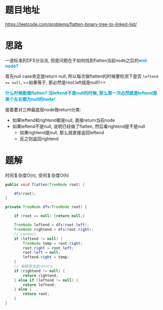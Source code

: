 # 题目地址

https://leetcode.com/problems/flatten-binary-tree-to-linked-list/



# 思路

一道标准的DFS分治法,  但是问题在于如何找到flatten当前node之后的<font color = grape>**end node?**</font>

首先null case肯定是return null, 所以每次做flatten的时候要检测下是否 `leftend == null`, ==如果等于, 那必然是root.left就是null!!==

<font color = grape>**什么时候能做flatten? 当leftend不是null的时候, 那么第一次必然就是leftend是某个左右都为null的node!**</font>

接着要对三种最底层node做return分类:

+ 如果leftend和rightend都是null, 直接return当前node
+ 如果leftend不是null, 说明已经做了flatten, 然后看rightend是不是null
  + 如果rightend是null, 那么就直接返回leftend
  + 反之则返回rightend



# 题解

时间复杂度O(n), 空间复杂度O(h)

```java
public void flatten(TreeNode root) {

    dfs(root);            
}

private TreeNode dfs(TreeNode root) {

    if (root == null) {return null;}

    TreeNode leftend = dfs(root.left);
    TreeNode rightend = dfs(root.right);
    // connect
    if (leftend != null) {
        TreeNode temp = root.right;
        root.right = root.left;
        root.left = null;
        leftend.right = temp;
    }
    // 按顺序决定return
    if (rightend != null) {
        return rightend;
    } else if (leftend != null) {
        return leftend;
    } else {
        return root; 
    }
}
```



